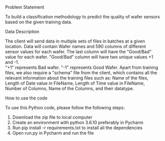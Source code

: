 Problem Statement

To build a classification methodology to predict the quality of wafer sensors based on the given training data. 

Data Description

The client will send data in multiple sets of files in batches at a given location. Data will contain Wafer names and 590 columns of different sensor values for each wafer. The last column will have the "Good/Bad" value for each wafer.
"Good/Bad" column will have two unique values +1 and -1.  
"+1" represents Bad wafer.
"-1" represents Good Wafer. 
Apart from training files, we also require a "schema" file from the client, which contains all the relevant information about the training files such as:
Name of the files, Length of Date value in FileName, Length of Time value in FileName, Number of Columns, Name of the Columns, and their datatype.

How to use the code

To use this Python code, please follow the following steps:

1. Download the zip file to local computer
2. Create an environment with python 3.6.10 preferably in Pycharm
3. Run pip install -r requirements.txt to install all the dependencies
4. Open run.py in Pycharm and run the file
